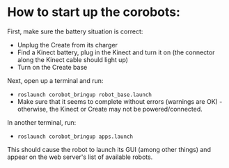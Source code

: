 # How to start up the corobots:

First, make sure the battery situation is correct:

* Unplug the Create from its charger
* Find a Kinect battery, plug in the Kinect and turn it on (the connector along the Kinect cable should light up)
* Turn on the Create base

Next, open up a terminal and run:

* `roslaunch corobot_bringup robot_base.launch`
* Make sure that it seems to complete without errors (warnings are OK) - otherwise, the Kinect or Create may not be powered/connected.

In another terminal, run:

* `roslaunch corobot_bringup apps.launch`

This should cause the robot to launch its GUI (among other things) and appear on the web server's list of available robots.

